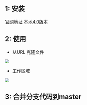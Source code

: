 



## 1: 安装

[官网地址](https://www.sourcetreeapp.com/) [本地4.0版本](https://riverluooo.oss-cn-beijing.aliyuncs.com/aa/Sourcetree_4.0_229.zip)

## 2: 使用

* 从URL 克隆文件

<img src="https://riverluooo.oss-cn-beijing.aliyuncs.com/img/20200702110821.png" style="zoom:80%;" />

* 工作区域
<img src="https://riverluooo.oss-cn-beijing.aliyuncs.com/img/20200702123140.png" style="zoom:80%;" />


## 3: 合并分支代码到master

